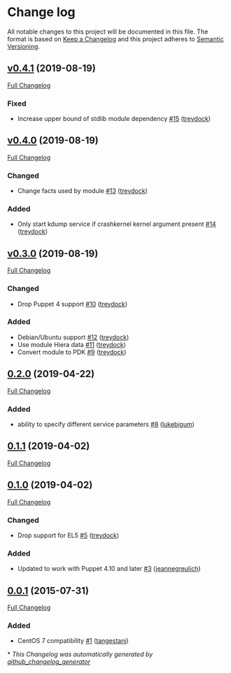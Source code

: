 # Change log

All notable changes to this project will be documented in this file. The format is based on [Keep a Changelog](http://keepachangelog.com/en/1.0.0/) and this project adheres to [Semantic Versioning](http://semver.org).

## [v0.4.1](https://github.com/treydock/puppet-kdump/tree/v0.4.1) (2019-08-19)

[Full Changelog](https://github.com/treydock/puppet-kdump/compare/v0.4.0...v0.4.1)

### Fixed

- Increase upper bound of stdlib module dependency [\#15](https://github.com/treydock/puppet-kdump/pull/15) ([treydock](https://github.com/treydock))

## [v0.4.0](https://github.com/treydock/puppet-kdump/tree/v0.4.0) (2019-08-19)

[Full Changelog](https://github.com/treydock/puppet-kdump/compare/v0.3.0...v0.4.0)

### Changed

- Change facts used by module [\#13](https://github.com/treydock/puppet-kdump/pull/13) ([treydock](https://github.com/treydock))

### Added

- Only start kdump service if crashkernel kernel argument present [\#14](https://github.com/treydock/puppet-kdump/pull/14) ([treydock](https://github.com/treydock))

## [v0.3.0](https://github.com/treydock/puppet-kdump/tree/v0.3.0) (2019-08-19)

[Full Changelog](https://github.com/treydock/puppet-kdump/compare/0.2.0...v0.3.0)

### Changed

- Drop Puppet 4 support [\#10](https://github.com/treydock/puppet-kdump/pull/10) ([treydock](https://github.com/treydock))

### Added

- Debian/Ubuntu support [\#12](https://github.com/treydock/puppet-kdump/pull/12) ([treydock](https://github.com/treydock))
- Use module Hiera data [\#11](https://github.com/treydock/puppet-kdump/pull/11) ([treydock](https://github.com/treydock))
- Convert module to PDK [\#9](https://github.com/treydock/puppet-kdump/pull/9) ([treydock](https://github.com/treydock))

## [0.2.0](https://github.com/treydock/puppet-kdump/tree/0.2.0) (2019-04-22)

[Full Changelog](https://github.com/treydock/puppet-kdump/compare/0.1.1...0.2.0)

### Added

- ability to specify different service parameters [\#8](https://github.com/treydock/puppet-kdump/pull/8) ([lukebigum](https://github.com/lukebigum))

## [0.1.1](https://github.com/treydock/puppet-kdump/tree/0.1.1) (2019-04-02)

[Full Changelog](https://github.com/treydock/puppet-kdump/compare/0.1.0...0.1.1)

## [0.1.0](https://github.com/treydock/puppet-kdump/tree/0.1.0) (2019-04-02)

[Full Changelog](https://github.com/treydock/puppet-kdump/compare/0.0.1...0.1.0)

### Changed

- Drop support for EL5 [\#5](https://github.com/treydock/puppet-kdump/pull/5) ([treydock](https://github.com/treydock))

### Added

- Updated to work with Puppet 4.10 and later [\#3](https://github.com/treydock/puppet-kdump/pull/3) ([jeannegreulich](https://github.com/jeannegreulich))

## [0.0.1](https://github.com/treydock/puppet-kdump/tree/0.0.1) (2015-07-31)

[Full Changelog](https://github.com/treydock/puppet-kdump/compare/3b2e330fd5779b55a0a2f35c84fbe9b8e1112124...0.0.1)

### Added

- CentOS 7 compatibility [\#1](https://github.com/treydock/puppet-kdump/pull/1) ([tangestani](https://github.com/tangestani))



\* *This Changelog was automatically generated by [github_changelog_generator](https://github.com/skywinder/Github-Changelog-Generator)*
